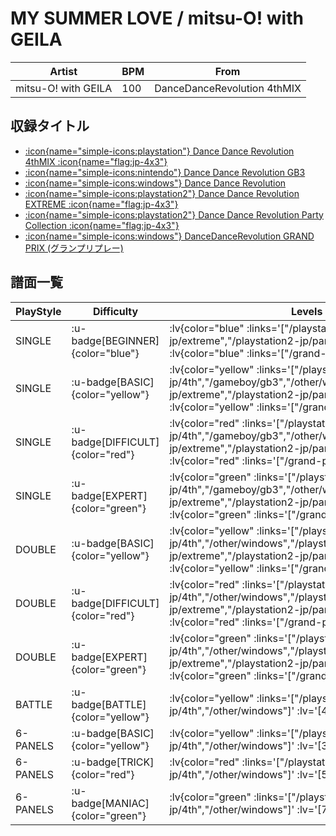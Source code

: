 # MY SUMMER LOVE / mitsu-O! with GEILA

|Artist|BPM|From|
|------|---|----|
|mitsu-O! with GEILA|100|DanceDanceRevolution 4thMIX|

## 収録タイトル

- [ :icon{name="simple-icons:playstation"} Dance Dance Revolution 4thMIX :icon{name="flag:jp-4x3"} ](/playstation-jp/4th)
- [ :icon{name="simple-icons:nintendo"} Dance Dance Revolution GB3](/gameboy/gb3)
- [ :icon{name="simple-icons:windows"} Dance Dance Revolution](/other/windows)
- [ :icon{name="simple-icons:playstation2"} Dance Dance Revolution EXTREME :icon{name="flag:jp-4x3"} ](/playstation2-jp/extreme)
- [ :icon{name="simple-icons:playstation2"} Dance Dance Revolution Party Collection :icon{name="flag:jp-4x3"} ](/playstation2-jp/party)
- [ :icon{name="simple-icons:windows"} DanceDanceRevolution GRAND PRIX (グランプリプレー)](/grand-prix)

## 譜面一覧

|PlayStyle|Difficulty|Levels|Notes|Movie|
|---------|----------|------|-----|-----|
|SINGLE| :u-badge[BEGINNER]{color="blue"} | :lv{color="blue" :links='["/playstation2-jp/extreme","/playstation2-jp/party"]' :lv='[1]'}  :lv{color="blue" :links='["/grand-prix"]' :lv='[3]'} |65/0||
|SINGLE| :u-badge[BASIC]{color="yellow"} | :lv{color="yellow" :links='["/playstation-jp/4th","/gameboy/gb3","/other/windows","/playstation2-jp/extreme","/playstation2-jp/party"]' :lv='[3]'}  :lv{color="yellow" :links='["/grand-prix"]' :lv='[4]'} |117/0||
|SINGLE| :u-badge[DIFFICULT]{color="red"} | :lv{color="red" :links='["/playstation-jp/4th","/gameboy/gb3","/other/windows","/playstation2-jp/extreme","/playstation2-jp/party"]' :lv='[6]'}  :lv{color="red" :links='["/grand-prix"]' :lv='[9]'} |189/0||
|SINGLE| :u-badge[EXPERT]{color="green"} | :lv{color="green" :links='["/playstation-jp/4th","/gameboy/gb3","/other/windows","/playstation2-jp/extreme","/playstation2-jp/party"]' :lv='[9]'}  :lv{color="green" :links='["/grand-prix"]' :lv='[12]'} |260/0||
|DOUBLE| :u-badge[BASIC]{color="yellow"} | :lv{color="yellow" :links='["/playstation-jp/4th","/other/windows","/playstation2-jp/extreme","/playstation2-jp/party"]' :lv='[3]'}  :lv{color="yellow" :links='["/grand-prix"]' :lv='[5]'} |119/0||
|DOUBLE| :u-badge[DIFFICULT]{color="red"} | :lv{color="red" :links='["/playstation-jp/4th","/other/windows","/playstation2-jp/extreme","/playstation2-jp/party"]' :lv='[5]'}  :lv{color="red" :links='["/grand-prix"]' :lv='[8]'} |186/0||
|DOUBLE| :u-badge[EXPERT]{color="green"} | :lv{color="green" :links='["/playstation-jp/4th","/other/windows","/playstation2-jp/extreme","/playstation2-jp/party"]' :lv='[8]'}  :lv{color="green" :links='["/grand-prix"]' :lv='[11]'} |244/0||
|BATTLE| :u-badge[BATTLE]{color="yellow"} | :lv{color="yellow" :links='["/playstation-jp/4th","/other/windows"]' :lv='[4]'} |||
|6-PANELS| :u-badge[BASIC]{color="yellow"} | :lv{color="yellow" :links='["/playstation-jp/4th","/other/windows"]' :lv='[3]'} |119/0||
|6-PANELS| :u-badge[TRICK]{color="red"} | :lv{color="red" :links='["/playstation-jp/4th","/other/windows"]' :lv='[5]'} |186/0||
|6-PANELS| :u-badge[MANIAC]{color="green"} | :lv{color="green" :links='["/playstation-jp/4th","/other/windows"]' :lv='[7]'} |246/0||
